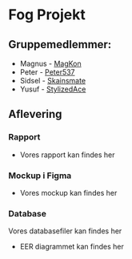 # Fog Projekt

## Gruppemedlemmer:
- Magnus - [MagKon](https://github.com/MagKon)
- Peter - [Peter537](https://github.com/Peter537)
- Sidsel - [Skainsmate](https://github.com/Skainsmate)
- Yusuf - [StylizedAce](https://github.com/StylizedAce)

## Aflevering

### Rapport

- Vores rapport kan findes her

### Mockup i Figma

- Vores mockup kan findes her

### Database

Vores databasefiler kan findes her
- EER diagrammet kan findes her
